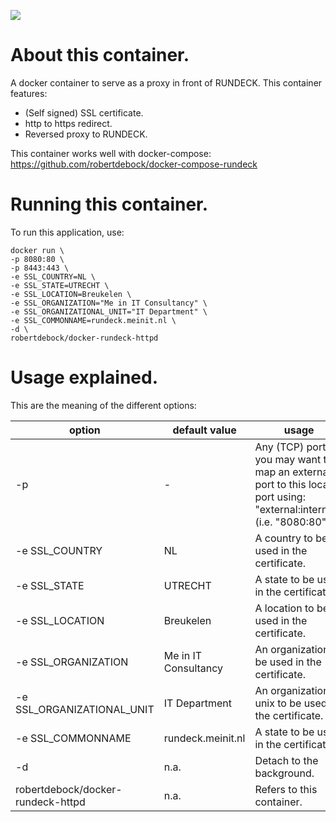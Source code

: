 [![](https://images.microbadger.com/badges/image/robertdebock/rundeck.svg)](http://microbadger.com/images/robertdebock/rundeck "Get your own image badge on microbadger.com")

# About this container.

A docker container to serve as a proxy in front of RUNDECK. This container
features:
- (Self signed) SSL certificate.
- http to https redirect.
- Reversed proxy to RUNDECK.

This container works well with docker-compose: https://github.com/robertdebock/docker-compose-rundeck

# Running this container.

To run this application, use:

    docker run \
    -p 8080:80 \
    -p 8443:443 \
    -e SSL_COUNTRY=NL \
    -e SSL_STATE=UTRECHT \
    -e SSL_LOCATION=Breukelen \
    -e SSL_ORGANIZATION="Me in IT Consultancy" \
    -e SSL_ORGANIZATIONAL_UNIT="IT Department" \
    -e SSL_COMMONNAME=rundeck.meinit.nl \
    -d \
    robertdebock/docker-rundeck-httpd
    
# Usage explained.
This are the meaning of the different options:

|option|default value|usage|
|---|---|---|
|-p|-|Any (TCP) port, you may want to map an external port to this local port using: "external:internal". (i.e. "8080:80")|
|-e SSL_COUNTRY|NL|A country to be used in the certificate.|
|-e SSL_STATE|UTRECHT|A state to be used in the certificate.|
|-e SSL_LOCATION|Breukelen|A location to be used in the certificate.|
|-e SSL_ORGANIZATION|Me in IT Consultancy|An organization to be used in the certificate.|
|-e SSL_ORGANIZATIONAL_UNIT|IT Department|An organizational unix to be used in the certificate.|
|-e SSL_COMMONNAME|rundeck.meinit.nl|A state to be used in the certificate.|
|-d|n.a.|Detach to the background.|
|robertdebock/docker-rundeck-httpd|n.a.|Refers to this container.|
